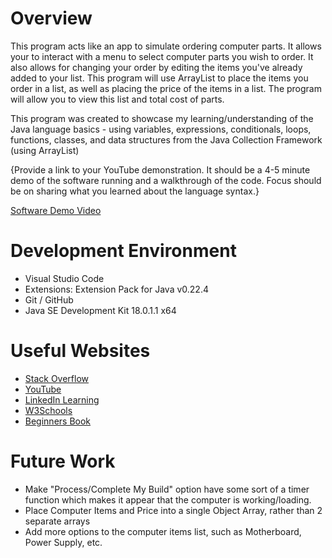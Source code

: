 # Overview

This program acts like an app to simulate ordering computer parts. It allows your to interact with a menu to select computer parts you wish to order. It also allows for changing your order by editing the items you've already added to your list. This program will use ArrayList to place the items you order in a list, as well as placing the price of the items in a list. The program will allow you to view this list and total cost of parts.

This program was created to showcase my learning/understanding of the Java language basics - using variables, expressions, conditionals, loops, functions, classes, and data structures from the Java Collection Framework (using ArrayList)

{Provide a link to your YouTube demonstration. It should be a 4-5 minute demo of the software running and a walkthrough of the code. Focus should be on sharing what you learned about the language syntax.}

[Software Demo Video](http://youtube.link.goes.here)

# Development Environment

- Visual Studio Code
- Extensions: Extension Pack for Java v0.22.4
- Git / GitHub
- Java SE Development Kit 18.0.1.1 x64

# Useful Websites

- [Stack Overflow](https://stackoverflow.com)
- [YouTube](https://www.youtube.com)
- [LinkedIn Learning](https://www.linkedin.com/learning)
- [W3Schools](https://www.w3schools.com/java/)
- [Beginners Book](https://beginnersbook.com/java-collections-tutorials/)

# Future Work

- Make "Process/Complete My Build" option have some sort of a timer function which makes it appear that the computer is working/loading.
- Place Computer Items and Price into a single Object Array, rather than 2 separate arrays
- Add more options to the computer items list, such as Motherboard, Power Supply, etc.
